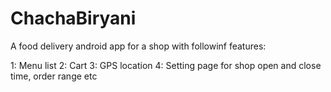 # ChachaBiryani
A food delivery android app for a shop with followinf features:

1: Menu list
2: Cart
3: GPS location
4: Setting page for shop open and close time, order range etc
